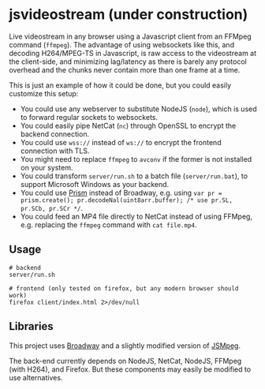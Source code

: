 # jsvideostream (under construction)

Live videostream in any browser using a Javascript client from an FFMpeg command (`ffmpeg`).
The advantage of using websockets like this, and decoding H264/MPEG-TS in Javascript, is raw access to the videostream at the client-side, and minimizing lag/latency as there is barely any protocol overhead and the chunks never contain more than one frame at a time.

This is just an example of how it could be done, but you could easily customize this setup:

 - You could use any webserver to substitute NodeJS (`node`), which is used to forward regular sockets to websockets.
 - You could easily pipe NetCat (`nc`) through OpenSSL to encrypt the backend connection.
 - You could use `wss://` instead of `ws://` to encrypt the frontend connection with TLS.
 - You might need to replace `ffmpeg` to `avconv` if the former is not installed on your system.
 - You could transform `server/run.sh` to a batch file (`server/run.bat`), to support Microsoft Windows as your backend.
 - You could use [Prism](https://github.com/guodong/prism) instead of Broadway, e.g. using `var pr = prism.create(); pr.decodeNal(uint8arr.buffer); /* use pr.SL, pr.SCb, pr.SCr */`.
 - You could feed an MP4 file directly to NetCat instead of using FFMpeg, e.g. replacing the `ffmpeg` command with `cat file.mp4`.

## Usage

    # backend
    server/run.sh
    
    # frontend (only tested on firefox, but any modern browser should work)
    firefox client/index.html 2>/dev/null
    
## Libraries

This project uses [Broadway](https://github.com/mbebenita/Broadway) and a slightly modified version of [JSMpeg](https://github.com/phoboslab/jsmpeg).

The back-end currently depends on NodeJS, NetCat, NodeJS, FFMpeg (with H264), and Firefox. But these components may easily be modified to use alternatives.
